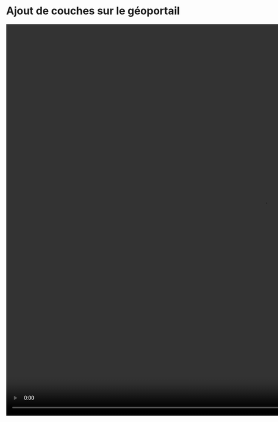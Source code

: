 # Ajout de couches sur le géoportail

<video src="img/addLayer.mp4" width="1386" height="1054" autoplay></video>
